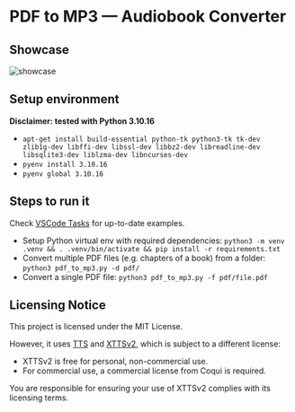 # PDF to MP3 — Audiobook Converter

## Showcase
![showcase](resources/showcase.gif)

## Setup environment

**Disclaimer: tested with Python 3.10.16**

* `apt-get install build-essential python-tk python3-tk tk-dev  zlib1g-dev libffi-dev libssl-dev libbz2-dev libreadline-dev libsqlite3-dev liblzma-dev libncurses-dev`
* `pyenv install 3.10.16`
* `pyenv global 3.10.16`

## Steps to run it

Check [VSCode Tasks](.vscode/tasks.json) for up-to-date examples.

* Setup Python virtual env with required dependencies: `python3 -m venv .venv && . .venv/bin/activate && pip install -r requirements.txt`
* Convert multiple PDF files (e.g. chapters of a book) from a folder: `python3 pdf_to_mp3.py -d pdf/`
* Convert a single PDF file: `python3 pdf_to_mp3.py -f pdf/file.pdf`

## Licensing Notice

This project is licensed under the MIT License.

However, it uses [TTS](https://github.com/coqui-ai/TTS) and [XTTSv2](https://huggingface.co/coqui/XTTS-v2), which is subject to a different license:
- XTTSv2 is free for personal, non-commercial use.
- For commercial use, a commercial license from Coqui is required.

You are responsible for ensuring your use of XTTSv2 complies with its licensing terms.